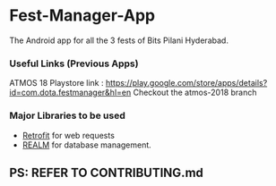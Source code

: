 # Fest-Manager-App
The Android app for all the 3 fests of Bits Pilani Hyderabad.

### Useful Links (Previous Apps)

ATMOS 18 Playstore link : https://play.google.com/store/apps/details?id=com.dota.festmanager&hl=en
Checkout the atmos-2018 branch 

### Major Libraries to be used

* [Retrofit](http://square.github.io/retrofit/) for web requests
* [REALM](https://realm.io/docs/java/latest/#getting-started) for database management.


## PS: REFER TO CONTRIBUTING.md
